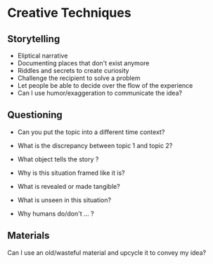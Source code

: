 

# Creative Techniques

## Storytelling
- Eliptical narrative
- Documenting places that don't exist anymore
- Riddles and secrets to create curiosity
- Challenge the recipient to solve a problem
- Let people be able to decide over the flow of the experience
- Can I use humor/exaggeration to communicate the idea?

## Questioning

- Can you put the topic into a different time context?

- What is the discrepancy between topic 1 and topic 2?

- What object tells the story ?

- Why is this situation framed like it is?

- What is revealed or made tangible?

- What is unseen in this situation?

- Why humans do/don't ... ?





## Materials
Can I use an old/wasteful material and upcycle it to convey my idea?